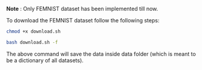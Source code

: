 **Note** : Only FEMNIST dataset has been implemented till now.

To download the FEMNIST dataset follow the following steps:

```bash
chmod +x download.sh
```

```bash
bash download.sh -f
```
The above command will save the data inside data folder (which is meant to be a dictionary of all datasets).
